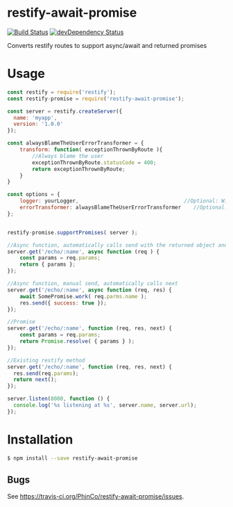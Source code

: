 # restify-await-promise

[![Build Status](https://travis-ci.org/PhinCo/restify-await-promise.svg)](https://travis-ci.org/PhinCo/restify-await-promise)
[![devDependency Status](https://david-dm.org/PhinCo/restify-await-promise/dev-status.svg)](https://david-dm.org/restify/restify-await-promise#info=devDependencies)

Converts restify routes to support async/await and returned promises

# Usage

```javascript
const restify = require('restify');
const restify-promise = require('restify-await-promise');

const server = restify.createServer({
  name: 'myapp',
  version: '1.0.0'
});

const alwaysBlameTheUserErrorTransformer = {
	transform: function( exceptionThrownByRoute ){
		//Always blame the user
		exceptionThrownByRoute.statusCode = 400; 
		return exceptionThrownByRoute;
	}
}

const options = {
    logger: yourLogger,                                  //Optional: Will automatically log exceptions	
	errorTransformer: alwaysBlameTheUserErrorTransformer    //Optional: Lets you add status codes 
};


restify-promise.supportPromises( server );

//Async function, automatically calls send with the returned object and next
server.get('/echo/:name', async function (req ) {
	const params = req.params; 
    return { params };
});

//Async function, manual send, automatically calls next
server.get('/echo/:name', async function (req, res) {
	await SomePromise.work( req.parms.name );
	res.send({ success: true });
});

//Promise
server.get('/echo/:name', function (req, res, next) {
	const params = req.params; 
    return Promise.resolve( { params } );
});

//Existing restify method
server.get('/echo/:name', function (req, res, next) {
  res.send(req.params);
  return next();
});

server.listen(8080, function () {
  console.log('%s listening at %s', server.name, server.url);
});
```


# Installation
```bash
$ npm install --save restify-await-promise
```

## Bugs

See <https://travis-ci.org/PhinCo/restify-await-promise/issues>.